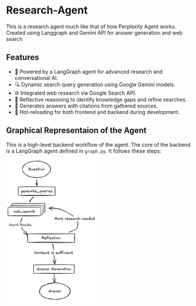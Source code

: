 # Research-Agent

This is a research agent much like that of how Perplexity Agent works. Created using Langgraph and Gemini API for answer generation and web search


## Features

- 🧠 Powered by a LangGraph agent for advanced research and conversational AI.
- 🔍 Dynamic search query generation using Google Gemini models.
- 🌐 Integrated web research via Google Search API.
- 🤔 Reflective reasoning to identify knowledge gaps and refine searches.
- 📄 Generates answers with citations from gathered sources.
- 🔄 Hot-reloading for both frontend and backend during development.

## Graphical Representaion of the Agent

This is a high-level backend workflow of the agent. 
The core of the backend is a LangGraph agent defined in `graph.py`. It follows these steps:

<img src="./agent.png" title="Agent Flow" alt="Agent Flow" width="50%">

